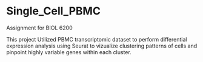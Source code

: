 # Single_Cell_PBMC

Assignment for BIOL 6200

This project Utilized PBMC transcriptomic dataset to perform differential expression analysis using Seurat to vizualize clustering patterns of cells and pinpoint highly variable genes within each cluster.
